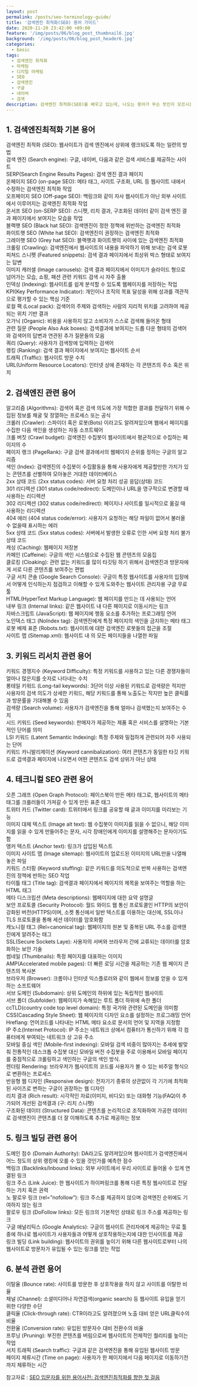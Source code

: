 ```yaml
---
layout: post
permalink: /posts/seo-terminology-guide/
title: '검색엔진 최적화(SEO) 용어 가이드'
date: 2020-11-20 23:42:00 +09:00
feature: '/img/posts/06/blog_post_thumbnail6.jpg'
background: '/img/posts/06/blog_post_header6.jpg'
categories:
  - basic
tags:
  - 검색엔진 최적화
  - 마케팅
  - 디지털 마케팅
  - SEO
  - 검색엔진
  - 구글
  - 네이버
  - 검색
description: 검색엔진 최적화(SEO)를 배우고 있는데, 나오는 용어가 무슨 뜻인지 모르시겠다고요? 여기 검색엔진 최적화(SEO)를 배울 때 필요한 단어들을 모았습니다. 기초부터 전문 용어까지 다양한 단어의 뜻을 알아보고 검색엔진 최적화 전문가에 한발짝 더 다가가세요.
---
```


## 1. 검색엔진최적화 기본 용어	
검색엔진 최적화 (SEO):	웹사이트가 검색 엔진에서 상위에 랭크되도록 하는 일련의 방법
<br>검색 엔진 (Search engine):	구글, 네이버, 다음과 같은 검색 서비스를 제공하는 사이트
<br>SERP(Search Engine Results Pages):	검색 엔진 결과 페이지
<br>온페이지 SEO (on-page SEO):	메타 태그, 사이트 구조화, URL 등 웹사이트 내에서 수정하는 검색엔진 최적화 작업
<br>오프페이지 SEO (Off-page SEO):	백링크와 같이 자사 웹사이트가 아닌 외부 사이트에서 이루어지는 검색엔진 최적화 작업
<br>온서프 SEO (on-SERP SEO):	스니펫, 리치 결과, 구조화된 데이터 같이 검색 엔진 결과 페이지에서 보여지는 모습을 작업
<br>블랙햇 SEO (Black hat SEO):	검색엔진이 정한 정책에 위반하는 검색엔진 최적화
<br>화이트햇 SEO (White hat SEO):	검색엔진이 권장하는 검색엔진 최적화
<br>그레이햇 SEO (Grey hat SEO):	블랙햇과 화이트햇의 사이에 있는 검색엔진 최적화
<br>크롤링 (Crawling):	검색엔진에서 웹사이트의 내용을 파악하기 위해 보내는 검색 로봇
<br>피쳐드 스니펫 (Featured snippets):	검색 결과 페이지에서 최상위 박스 형태로 보여지는 답변
<br>이미지 캐러셀 (Image carousels):	검색 결과 페이지에서 이미지가 슬라이드 형으로 넘어가는 모습, 쇼핑, 패션 관련 키워드 검색 시 자주 출몰
<br>인덱싱 (Indexing):	웹사이트를 쉽게 분석할 수 있도록 웹페이지를 저장하는 작업
<br>KPI(Key Performance Indicator):	개인이나 조직의 목표 달성을 위해 성과를 객관적으로 평가할 수 있는 핵심 기준
<br>로컬 팩 (Local pack):	검색어의 주제와 검색하는 사람의 지리적 위치를 고려하여 제공되는 위치 기반 결과
<br>오가닉 (Organic):	비용을 사용하지 않고 소비자가 스스로 검색해 들어온 형태
<br>관련 질문 (People Also Ask boxes):	검색결과에 보여지는 드롭 다운 형태의 검색어와 검색어의 답변과 연관된 추가 질문들의 모음
<br>쿼리 (Query):	사용자가 검색창에 입력하는 검색어
<br>랭킹 (Ranking):	검색 결과 페이지에서 보여지는 웹사이트 순서
<br>트래픽 (Traffic):	웹사이트 방문 수치
<br>URL(Uniform Resource Locators):	인터넷 상에 존재하는 각 콘텐츠의 주소 혹은 위치
<br>	
## 2. 검색엔진 관련 용어	
알고리즘 (Algorithms):	검색어 혹은 검색 의도에 가장 적합한 결과를 전달하기 위해 수집된 정보를 채굴 및 정열하는 프로세스 또는 공식
<br>크롤러 (Crawler):	스파이더 혹은 로봇(Bots) 이라고도 알려져있으며 웹에서 페이지를 수집한 다음 색인을 생성하는 자동 소프트웨어
<br>크롤 버짓 (Crawl budget):	검색엔진 수집봇이 웹사이트에서 평균적으로 수집하는 페이지의 수
<br>페이지 랭크 (PageRank):	구글 검색 결과에서의 웹페이지 순위를 정하는 구글의 알고리즘
<br>색인 (Index):	검색엔진의 수집봇이 수집활동을 통해 사용자에게 제공할만한 가치가 있는 콘텐츠를 선별하여 모아놓은 거대한 데이터베이스
<br>2xx 상태 코드 (2xx status codes):	서버 요청 처리 성공 응답(상태) 코드
<br>301 리디렉션 (301 status code/redirect):	도메인이나 URL을 영구적으로 변경할 때 사용하는 리디렉션
<br>302 리디렉션 (302 status code/redirect):	페이지나 사이트를 일시적으로 옮길 때 사용하는 리디렉션
<br>404 에러 (404 status code/error):	사용자가 요청하는 해당 파일이 없어서 불러올 수 없을때 표시하는 에러
<br>5xx 상태 코드 (5xx status codes):	서버에서 발생한 오류로 인한 서버 요청 처리 불가 상태 코드
<br>캐싱 (Caching):	웹페이지 저장본
<br>카페인 (Caffeine):	구글의 색인 시스템으로 수집된 웹 콘텐츠의 모음집
<br>클로킹 (Cloaking):	관련 없는 키워드를 많이 타깃팅 하기 위해서 검색엔진과 방문자에게 서로 다른 콘텐츠를 보여주는 편법
<br>구글 서치 콘솔 (Google Search Console):	구글이 특정 웹사이트를 사용자의 입장에서 어떻게 인식하는지 점검하고 이해할 수 있게 도와주는 웹사이트 관리자용 구글 무료 툴
<br>HTML(HyperText Markup Language):	웹 페이지를 만드는 데 사용되는 언어
<br>내부 링크 (Internal links):	같은 웹사이트 내 다른 페이지로 이동시키는 링크
<br>자바스크립트 (JavaScript):	웹 페이지에 행동 요소를 추가하는 프로그래밍 언어
<br>노인덱스 태그 (NoIndex tag):	검색엔진에게 특정 페이지의 색인을 금지하는 메타 태그
<br>로봇 배제 표준 (Robots.txt):	웹사이트에 대한 검색엔진 로봇들의 접근을 조절
<br>사이트 맵 (Sitemap.xml):	웹사이트 내 의 모든 페이지들을 나열한 파일
<br>
## 3. 키워드 리서치 관련 용어	
키워드 경쟁지수 (Keyword Difficulty):	특정 키워드를 사용하고 있는 다른 경쟁자들이 얼마나 많은지를 숫자로 나타내는 수치
<br>롱테일 키워드 (Long-tail keywords):	3단어 이상 사용된 키워드로 검색량은 적지만 사용자의 검색 의도가 상세한 키워드, 해당 키워드를 통해 노출도는 작지만 높은 클릭률과 방문률을 기대해볼 수 있음
<br>검색량 (Search volume):	사용자가 검색엔진을 통해 얼마나 검색했는지 보여주는 수치
<br>시드 키워드 (Seed keywords):	판매자가 제공하는 제품 혹은 서비스를 설명하는 기본적인 단어를 의미
<br>LSI 키워드 (Latent Semantic Indexing):	특정 주제와 밀접하게 관련되어 자주 사용되는 단어
<br>키워드 카니발리제이션 (Keyword cannibalization):	여러 콘텐츠가 동일한 타깃 키워드로 검색결과 페이지에 나오면서 어떤 콘텐츠도 검색 상위가 아닌 상태
<br>
## 4. 테크니컬 SEO 관련 용어	
오픈 그래프 (Open Graph Protocol):	페이스북이 만든 메타 태그로, 웹사이트의 메타 태그를 크롤러들이 가져갈 수 있게 만든 표준 태그
<br>트위터 카드 (Twitter card):	트위터에서 링크를 공유할 때 글과 이미지를 미리보는 기능
<br>이미지 대체 텍스트 (Image alt text):	웹 수집봇이 이미지를 읽을 수 없으니, 해당 이미지를 읽을 수 있게 만들어주는 문자, 시각 장애인에게 이미지를 설명해주는 문자이기도 함
<br>앵커 텍스트 (Anchor text):	링크가 삽입된 텍스트
<br>이미지 사이트 맵 (Image sitemap):	웹사이트의 업로드된 이미지의 URL만을 나열해놓은 파일
<br>키워드 스터핑 (Keyword stuffing):	같은 키워드를 의도적으로 반복 사용하는 검색엔진의 정책에 반하는 SEO 작업
<br>타이틀 태그 (Title tag):	검색결과 페이지에서 페이지의 제목을 보여주는 역할을 하는 HTML 태그
<br>메타 디스크립션 (Meta descriptions):	웹페이지에 대한 요약 설명글
<br>보안 프로토콜 (Security Protocol):	월드 와이드 웹 통신 프로토콜인 HTTP의 보안이 강화된 버전(HTTPS)이며, 소켓 통신에서 일반 텍스트를 이용하는 대신에, SSL이나 TLS 프로토콜을 통해 세션 데이터를 암호화함
<br>캐노니컬 태그 (Rel=canonical tag):	웹페이지의 원본 및 중복된 URL 주소를 검색엔진에게 알려주는 태그
<br>SSL(Secure Sockets Laye):	사용자의 서버와 브라우저 간에 교류되는 데이터를 암호화하는 보안 기술
<br>썸네일 (Thumbnails):	특정 페이지를 대표하는 이미지
<br>AMP(Accelerated mobile pages):	더 빠른 로딩 시간을 제공하는 기존 웹 페이지 콘텐츠의 복사본
<br>브라우저 (Browser):	크롬이나 인터넷 익스플로러와 같이 웹에서 정보를 얻을 수 있게 하는 소프트웨어
<br>서브 도메인 (Subdomain):	상위 도메인의 하위에 있는 독립적인 웹사이트
<br>서브 폴더 (Subfolder):	웹페이지가 속해있는 루트 폴더 하위에 속한 폴더
<br>ccTLD(country code top level domain): 특정 국가와 관련된 도메인을 의미함
<br>CSS(Cascading Style Sheet): 웹 페이지의 디자인 요소를 설정하는 프로그래밍 언어
<br>Hreflang:	언어코드를 나타내는 HTML 메타 요소로 문서의 언어 및 지역을 지정함
<br>IP 주소(Internet Protocol): IP 주소는 네트워크 상에서 컴퓨터가 통신하기 위해 각 컴퓨터에게 부여되는 네트워크 상 고유 주소
<br>모바일 중심 색인 (Mobile-first indexing):	모바일 검색 비중이 많아지는 추세에 발맞춰 전통적인 데스크톱 수집봇 대신 모바일 버전 수집봇을 주로 이용해서 모바일 페이지를 중점적으로 크롤링하고 색인하는 구글의 색인 방식.
<br>렌더링 Rendering:	브라우저가 웹사이트의 코드를 사용자가 볼 수 있는 비주얼 형식으로 변환하는 프로세스
<br>반응형 웹 디자인 (Responsive design):	전자기기 종류의 상관없이 각 기기에 최적화된 사이즈로 변하는 구글이 권장하는 웹 디자인
<br>리치 결과 (Rich result):	시각적인 자료(이미지, 비디오) 또는 대화형 기능(FAQ)이 추가되어 개선된 검색결과 (구: 리치 스니펫)
<br>구조화된 데이터 (Structured Data):	콘텐츠를 논리적으로 조직화하여 가공한 데이터로 검색엔진이 콘텐츠를 더 잘 이해하도록 추가로 제공하는 정보
<br>
## 5. 링크 빌딩 관련 용어	
도메인 점수 (Domain Authority):	DA라고도 알려져있으며 웹사이트가 검색엔진에서 어느 정도의 상위 랭킹에 오를 수 있을 것인가를 예측한 점수
<br>백링크 (Backlinks/Inbound links):	외부 사이트에서 우리 사이트로 들어올 수 있게 연결된 링크
<br>링크 주스 (Link Juice):	한 웹사이트가 하이퍼링크를 통해 다른 특정 웹사이트로 전달하는 가치 혹은 권력
<br>노 팔로우 링크 (rel=”nofollow”):	링크 주스를 제공하지 않으며 검색엔진 순위에도 기여하지 않는 링크
<br>팔로우 링크 (DoFollow links):	모든 링크의 기본적인 상태로 링크 주스를 제공하는 링크
<br>구글 애널리틱스 (Google Analytics):	구글이 웹사이트 관리자에게 제공하는 무료 툴 중에 하나로 웹사이트가 사용자들과 어떻게 상호작용하는지에 대한 인사이트를 제공
<br>링크 빌딩 (Link building):	웹사이트의 권위를 높이기 위해 다른 웹사이트로부터 나의 웹사이트로 방문자가 유입될 수 있는 링크를 얻는 작업
<br>
## 6. 분석 관련 용어
이탈율 (Bounce rate):	사이트를 방문한 후 상호작용을 하지 않고 사이트를 이탈한 비율
<br>채널 (Channel):	소셜미디어나 자연검색(organic search) 등 웹사이트 유입을 얻기 위한 다양한 수단
<br>클릭율 (Click-through rate):	CTR이라고도 알려졌으며 노출 대비 얻은 URL클릭수의 비율
<br>전환율 (Conversion rate):	유입된 방문자수 대비 전환수의 비율
<br>프루닝 (Pruning):	부진한 콘텐츠를 버림으로써 웹사이트의 전체적인 퀄리티를 높이는 작업
<br>서치 트래픽 (Search traffic):	구글과 같은 검색엔진을 통해 유입된 웹사이트 방문
<br>페이지 체류시간 (Time on page):	사용자가 한 페이지에서 다음 페이지로 이동하기전까지 체류하는 시간


참고자료 : [SEO 입문자를 위한 용어사전: 검색엔진최적화를 향한 첫 걸음](https://www.twinword.co.kr/blog/seo-glossary-for-beginners/)